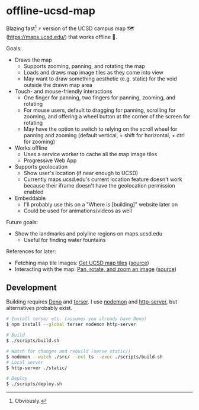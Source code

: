 # offline-ucsd-map

Blazing fast[^1] ⚡ version of the UCSD campus map 🗺 (https://maps.ucsd.edu/) that works offline 🌳.

[^1]: Obviously.

Goals:

- Draws the map
  - Supports zooming, panning, and rotating the map
  - Loads and draws map image tiles as they come into view
  - May want to draw something aesthetic (e.g. static) for the void outside the drawn map area
- Touch- and mouse-friendly interactions
  - One finger for panning, two fingers for panning, zooming, and rotating
  - For mouse users, default to dragging for panning, scrolling for zooming, and offering a wheel button at the corner of the screen for rotating
  - May have the option to switch to relying on the scroll wheel for panning and zooming (default vertical, + shift for horizontal, + ctrl for zooming)
- Works offline
  - Uses a service worker to cache all the map image tiles
  - Progressive Web App
- Supports geolocation
  - Show user's location (if near enough to UCSD)
  - Currently maps.ucsd.edu's current location feature doesn't work because their iframe doesn't have the geolocation permission enabled
- Embeddable
  - I'll probably use this on a "Where is [building]" website later on
  - Could be used for animations/videos as well

Future goals:

- Show the landmarks and polyline regions on maps.ucsd.edu
  - Useful for finding water fountains

References for later:

- Fetching map tile images: [Get UCSD map tiles][ucsd-map] ([source][ucsd-map-src])
- Interacting with the map: [Pan, rotate, and zoom an image][pan-rotate] ([source][pan-rotate-src])

[ucsd-map]: https://sheeptester.github.io/words-go-here/misc/ucsd-map.html
[ucsd-map-src]: https://github.com/SheepTester/words-go-here/blob/master/misc/ucsd-map.html
[pan-rotate]: https://sheeptester.github.io/words-go-here/misc/pan-rotate-zoom.html
[pan-rotate-src]: https://github.com/SheepTester/words-go-here/blob/master/misc/pan-rotate-zoom.html

## Development

Building requires [Deno] and [terser]. I use [nodemon] and [http-server], but alternatives probably exist.

[deno]: https://deno.land/
[terser]: https://terser.org/
[nodemon]: https://nodemon.io/
[http-server]: https://www.npmjs.com/package/http-server

```sh
# Install terser etc. (assumes you already have Deno)
$ npm install --global terser nodemon http-server

# Build
$ ./scripts/build.sh

# Watch for changes and rebuild (serve static/)
$ nodemon --watch ./src/ --ext ts --exec ./scripts/build.sh
# Local server
$ http-server ./static/

# Deploy
$ ./scripts/deploy.sh
```
